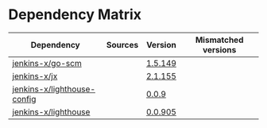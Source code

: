 # Dependency Matrix

Dependency | Sources | Version | Mismatched versions
---------- | ------- | ------- | -------------------
[jenkins-x/go-scm](https://github.com/jenkins-x/go-scm) |  | [1.5.149]() | 
[jenkins-x/jx](https://github.com/jenkins-x/jx) |  | [2.1.155](https://github.com/jenkins-x/jx/releases/tag/v2.1.155) | 
[jenkins-x/lighthouse-config](https://github.com/jenkins-x/lighthouse-config) |  | [0.0.9]() | 
[jenkins-x/lighthouse](https://github.com/jenkins-x/lighthouse) |  | [0.0.905]() | 
